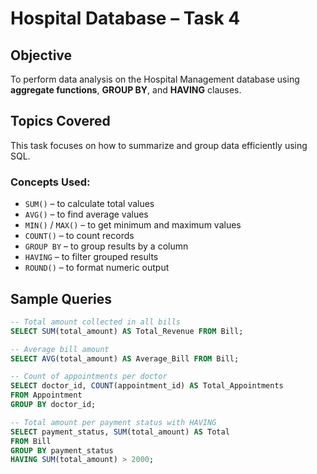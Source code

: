 # Hospital Database – Task 4 

##  Objective
To perform data analysis on the Hospital Management database using **aggregate functions**, **GROUP BY**, and **HAVING** clauses.

## Topics Covered
This task focuses on how to summarize and group data efficiently using SQL.

### Concepts Used:
- `SUM()` – to calculate total values  
- `AVG()` – to find average values  
- `MIN()` / `MAX()` – to get minimum and maximum values  
- `COUNT()` – to count records  
- `GROUP BY` – to group results by a column  
- `HAVING` – to filter grouped results  
- `ROUND()` – to format numeric output  

##  Sample Queries
```sql
-- Total amount collected in all bills
SELECT SUM(total_amount) AS Total_Revenue FROM Bill;

-- Average bill amount
SELECT AVG(total_amount) AS Average_Bill FROM Bill;

-- Count of appointments per doctor
SELECT doctor_id, COUNT(appointment_id) AS Total_Appointments
FROM Appointment
GROUP BY doctor_id;

-- Total amount per payment status with HAVING
SELECT payment_status, SUM(total_amount) AS Total
FROM Bill
GROUP BY payment_status
HAVING SUM(total_amount) > 2000;
